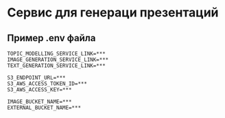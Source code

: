 # Сервис для генераци презентаций

## Пример .env файла

```
TOPIC_MODELLING_SERVICE_LINK=***
IMAGE_GENERATION_SERVICE_LINK=***
TEXT_GENERATION_SERVICE_LINK=***

S3_ENDPOINT_URL=***
S3_AWS_ACCESS_TOKEN_ID=***
S3_AWS_ACCESS_KEY=***

IMAGE_BUCKET_NAME=***
EXTERNAL_BUCKET_NAME=***
```